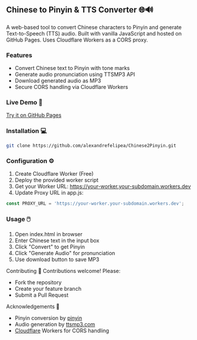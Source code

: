 ## Chinese to Pinyin & TTS Converter 🌐🔊

A web-based tool to convert Chinese characters to Pinyin and generate Text-to-Speech (TTS) audio. Built with vanilla JavaScript and hosted on GitHub Pages. Uses Cloudflare Workers as a CORS proxy.

### Features
- Convert Chinese text to Pinyin with tone marks
- Generate audio pronunciation using TTSMP3 API
- Download generated audio as MP3
- Secure CORS handling via Cloudflare Workers
  
### Live Demo 🚀  
[Try it on GitHub Pages](https://yourusername.github.io/repo-name/)

### Installation 💻
```bash
git clone https://github.com/alexandrefelipea/Chinese2Pinyin.git
```

###  Configuration ⚙️
1. Create Cloudflare Worker (Free)
2. Deploy the provided worker script
3. Get your Worker URL: https://your-worker.your-subdomain.workers.dev
4. Update Proxy URL in app.js:
```javascript
const PROXY_URL = 'https://your-worker.your-subdomain.workers.dev';
```
### Usage 🖱️

1. Open index.html in browser
2. Enter Chinese text in the input box
3. Click "Convert" to get Pinyin
4. Click "Generate Audio" for pronunciation
5. Use download button to save MP3


Contributing 🤝
Contributions welcome! Please:

* Fork the repository
* Create your feature branch
* Submit a Pull Request

Acknowledgements 🙏
* Pinyin conversion by [pinyin](https://www.npmjs.com/package/pinyin)
* Audio generation by [ttsmp3.com](ttsmp3.com)
* [Cloudflare](https://www.cloudflare.com/) Workers for CORS handling